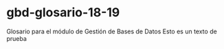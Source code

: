 # gbd-glosario-18-19
Glosario para el módulo de Gestión de Bases de Datos
Esto es un texto de prueba
